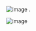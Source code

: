 ![image](https://github.com/user-attachments/assets/5a9cf176-af9c-4b50-98d8-72109514104f)
.


![image](https://github.com/user-attachments/assets/9835a642-6a7d-4437-8b94-ca3f159ed735)
